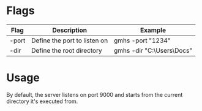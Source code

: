 # Flags 

| Flag  | Description                  | Example                   |
|-------|------------------------------|---------------------------|
| -port | Define the port to listen on | gmhs -port "1234"        |
| -dir  | Define the root directory    | gmhs -dir "C:\Users\Docs" |

# Usage
By default, the server listens on port 9000 and starts from the current directory it's executed from.

